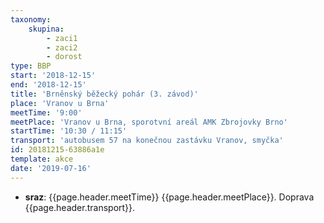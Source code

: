 ```yaml
---
taxonomy:
    skupina:
        - zaci1
        - zaci2
        - dorost
type: BBP
start: '2018-12-15'
end: '2018-12-15'
title: 'Brněnský běžecký pohár (3. závod)'
place: 'Vranov u Brna'
meetTime: '9:00'
meetPlace: 'Vranov u Brna, sporotvní areál AMK Zbrojovky Brno'
startTime: '10:30 / 11:15'
transport: 'autobusem 57 na konečnou zastávku Vranov, smyčka'
id: 20181215-63886a1e
template: akce
date: '2019-07-16'
---
```

* **sraz**: {{page.header.meetTime}} {{page.header.meetPlace}}. Doprava {{page.header.transport}}.
